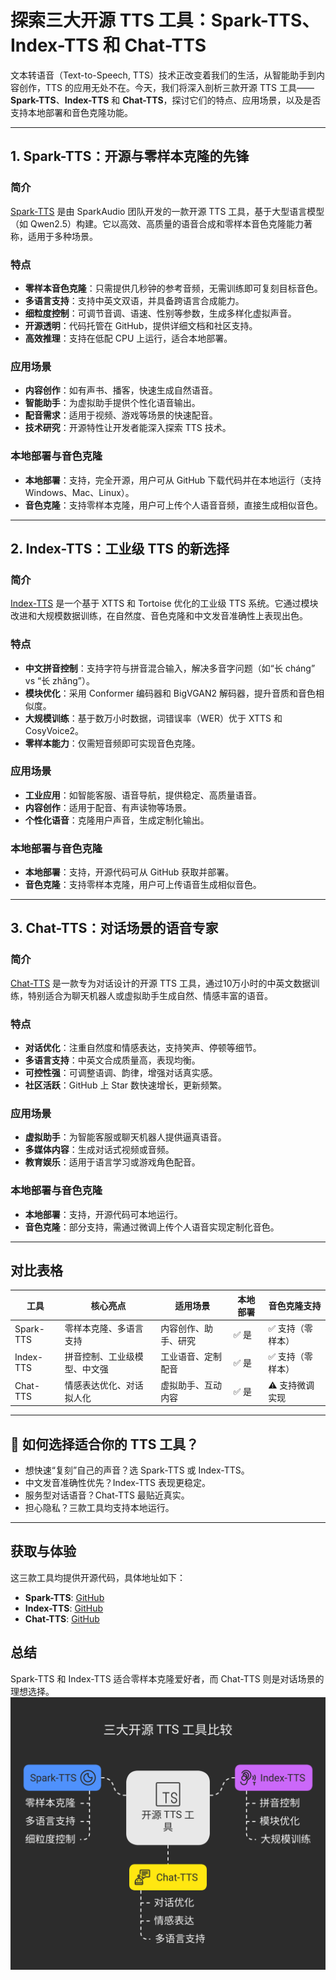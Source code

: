 # 探索三大开源 TTS 工具：Spark-TTS、Index-TTS 和 Chat-TTS
文本转语音（Text-to-Speech, TTS）技术正改变着我们的生活，从智能助手到内容创作，TTS 的应用无处不在。今天，我们将深入剖析三款开源 TTS 工具——**Spark-TTS**、**Index-TTS** 和 **Chat-TTS**，探讨它们的特点、应用场景，以及是否支持本地部署和音色克隆功能。

---

## 1. Spark-TTS：开源与零样本克隆的先锋

### 简介
[Spark-TTS](https://github.com/SparkAudio/Spark-TTS) 是由 SparkAudio 团队开发的一款开源 TTS 工具，基于大型语言模型（如 Qwen2.5）构建。它以高效、高质量的语音合成和零样本音色克隆能力著称，适用于多种场景。

### 特点
- **零样本音色克隆**：只需提供几秒钟的参考音频，无需训练即可复刻目标音色。
- **多语言支持**：支持中英文双语，并具备跨语言合成能力。
- **细粒度控制**：可调节音调、语速、性别等参数，生成多样化虚拟声音。
- **开源透明**：代码托管在 GitHub，提供详细文档和社区支持。
- **高效推理**：支持在低配 CPU 上运行，适合本地部署。

### 应用场景
- **内容创作**：如有声书、播客，快速生成自然语音。
- **智能助手**：为虚拟助手提供个性化语音输出。
- **配音需求**：适用于视频、游戏等场景的快速配音。
- **技术研究**：开源特性让开发者能深入探索 TTS 技术。

### 本地部署与音色克隆
- **本地部署**：支持，完全开源，用户可从 GitHub 下载代码并在本地运行（支持 Windows、Mac、Linux）。
- **音色克隆**：支持零样本克隆，用户可上传个人语音音频，直接生成相似音色。

---

## 2. Index-TTS：工业级 TTS 的新选择

### 简介
[Index-TTS](https://github.com/index-tts/index-tts) 是一个基于 XTTS 和 Tortoise 优化的工业级 TTS 系统。它通过模块改进和大规模数据训练，在自然度、音色克隆和中文发音准确性上表现出色。

### 特点
- **中文拼音控制**：支持字符与拼音混合输入，解决多音字问题（如“长 cháng” vs “长 zhǎng”）。
- **模块优化**：采用 Conformer 编码器和 BigVGAN2 解码器，提升音质和音色相似度。
- **大规模训练**：基于数万小时数据，词错误率（WER）优于 XTTS 和 CosyVoice2。
- **零样本能力**：仅需短音频即可实现音色克隆。

### 应用场景
- **工业应用**：如智能客服、语音导航，提供稳定、高质量语音。
- **内容创作**：适用于配音、有声读物等场景。
- **个性化语音**：克隆用户声音，生成定制化输出。

### 本地部署与音色克隆
- **本地部署**：支持，开源代码可从 GitHub 获取并部署。
- **音色克隆**：支持零样本克隆，用户可上传语音生成相似音色。

---

## 3. Chat-TTS：对话场景的语音专家

### 简介
[Chat-TTS](https://github.com/2noise/ChatTTS) 是一款专为对话设计的开源 TTS 工具，通过10万小时的中英文数据训练，特别适合为聊天机器人或虚拟助手生成自然、情感丰富的语音。

### 特点
- **对话优化**：注重自然度和情感表达，支持笑声、停顿等细节。
- **多语言支持**：中英文合成质量高，表现均衡。
- **可控性强**：可调整语调、韵律，增强对话真实感。
- **社区活跃**：GitHub 上 Star 数快速增长，更新频繁。

### 应用场景
- **虚拟助手**：为智能客服或聊天机器人提供逼真语音。
- **多媒体内容**：生成对话式视频或音频。
- **教育娱乐**：适用于语言学习或游戏角色配音。

### 本地部署与音色克隆
- **本地部署**：支持，开源代码可本地运行。
- **音色克隆**：部分支持，需通过微调上传个人语音实现定制化音色。

---

## 对比表格
| 工具      | 核心亮点                     | 适用场景             | 本地部署 | 音色克隆支持     |
| --------- | ---------------------------- | -------------------- | -------- | ---------------- |
| Spark-TTS | 零样本克隆、多语言支持       | 内容创作、助手、研究 | ✅ 是     | ✅ 支持（零样本） |
| Index-TTS | 拼音控制、工业级模型、中文强 | 工业语音、定制配音   | ✅ 是     | ✅ 支持（零样本） |
| Chat-TTS  | 情感表达优化、对话拟人化     | 虚拟助手、互动内容   | ✅ 是     | ⚠️ 支持微调实现   |

---

## 🧭 如何选择适合你的 TTS 工具？

- 想快速“复刻”自己的声音？选 Spark-TTS 或 Index-TTS。
- 中文发音准确性优先？Index-TTS 表现更稳定。
- 服务型对话语音？Chat-TTS 最贴近真实。
- 担心隐私？三款工具均支持本地运行。

---

## 获取与体验
这三款工具均提供开源代码，具体地址如下：
- **Spark-TTS**: [GitHub](https://github.com/SparkAudio/Spark-TTS)
- **Index-TTS**: [GitHub](https://github.com/index-tts/index-tts)
- **Chat-TTS**: [GitHub](https://github.com/2noise/ChatTTS)

## 总结  
Spark-TTS 和 Index-TTS 适合零样本克隆爱好者，而 Chat-TTS 则是对话场景的理想选择。  
![tts](./images/tts-compare.svg)
